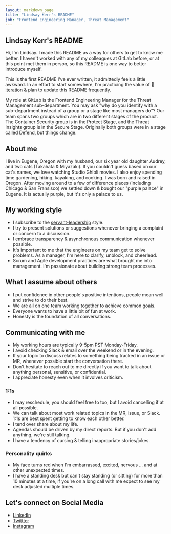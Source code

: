 ```yaml
---
layout: markdown_page
title: "Lindsay Kerr's README"
job: "Frontend Engineering Manager, Threat Management"
---
```


## Lindsay Kerr's README

Hi, I'm Lindsay. I made this README as a way for others to get to know me better. I haven't worked with any of my colleagues at GitLab before, or at this point met them in person, so this README is one way to better introduce myself. 

This is the first README I've ever written, it admittedly feels a little awkward. In an effort to start somewhere, I'm practicing the value of 👣 [iteration](/handbook/values/#iteration) & plan to update this README frequently. 

My role at GitLab is the Frontend Engineering Manager for the Threat Management sub-department. You may ask "why do you identify with a sub-department instead of a group or a stage like most managers do"? Our team spans two groups which are in two different stages of the product. The Container Security group is in the Protect Stage, and the Threat Insights group is in the Secure Stage. Originally both groups were in a stage called Defend, but things change. 


## About me

I live in Eugene, Oregon with my husband, our six year old daughter Audrey, and two cats (Takahata & Miyazaki). If you couldn't guess based on our cat's names, we love watching Studio Ghibli movies. I also enjoy spending time gardening, hiking, kayaking, and cooking. I was born and raised in Oregon. After moving around to a few of difference places (including Chicago & San Fransisco) we settled down & bought our "purple palace" in Eugene. It is actually purple, but it's only a palace to us. 


## My working style

* I subscribe to the [servant-leadership](https://en.wikipedia.org/wiki/Servant_leadership) style. 
* I try to present solutions or suggestions whenever bringing a complaint or concern to a discussion.
* I embrace transparency & asynchronous communication whenever possible.
* It's important to me that the engineers on my team get to solve problems. As a manager, I'm here to clarify, unblock, and cheerlead.
* Scrum and Agile development practices are what brought me into management. I'm passionate about building strong team processes.


## What I assume about others

* I put confidence in other people's positive intentions, people mean well and strive to do their best. 
* We are all on one team working together to achieve common goals.
* Everyone wants to have a little bit of fun at work. 
* Honesty is the foundation of all conversations. 

## Communicating with me

* My working hours are typically 9-5pm PST Monday-Friday.
* I avoid checking Slack & email over the weekend or in the evening. 
* If your topic to discuss relates to something being tracked in an issue or MR, whenever possible start the conversation there.
* Don't hesitate to reach out to me directly if you want to talk about anything personal, sensitive, or confidential.
* I appreciate honesty even when it involves criticism.

### 1:1s

* I may reschedule, you should feel free to too, but I avoid cancelling if at all possible.
* We can talk about most work related topics in the MR, issue, or Slack. 1:1s are best spent getting to know each other better.
* I tend over share about my life. 
* Agendas should be driven by my direct reports. But if you don't add anything, we're still talking.
* I have a tendency of cursing & telling inappropriate stories/jokes.

### Personality quirks

* My face turns red when I'm embarrassed, excited, nervous ... and at other unexpected times. 
* I have a standing desk but can't stay standing (or sitting) for more than 10 minutes at a time, if you're on a long call with me expect to see my desk adjusted multiple times.


## Let's connect on Social Media

* [LinkedIn](https://www.linkedin.com/in/lindsay-a-kerr/)
* [Twittter](https://twitter.com/lkerr78)
* [Instagram](https://www.instagram.com/lkerr_uo/)

